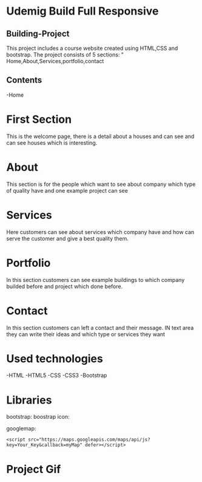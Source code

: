 <h1>Udemig Build Full Responsive</h1>

<h2>Building-Project</h2>

This project includes a course website created using HTML,CSS and bootstrap. The project consists of 5 sections: " Home,About,Services,portfolio,contact
<h2>Contents</h2>

-Home


<h1>First Section</h1>

This is the welcome page, there is a detail about a houses and can see and can see houses which is interesting.

<h1>About</h1>

This section is for the people which want to see about company which type of quality have and one example project can see 
<h1>Services</h1>

Here customers can see about services which company have and how can serve the customer and give a best quality them.
<h1>Portfolio</h1>

In this section customers can see example buildings to which company builded before and project which done before.
<h1>Contact</h1>

In this section customers can left a contact and their message. IN text area they can write their ideas and which type or services they want
<h1>Used technologies</h1>

-HTML
-HTML5
-CSS
-CSS3
-Bootstrap

<h1>Libraries</h1>

   bootstrap: <link href="https://cdn.jsdelivr.net/npm/bootstrap@5.3.2/dist/css/bootstrap.min.css" rel="stylesheet"
        integrity="sha384-T3c6CoIi6uLrA9TneNEoa7RxnatzjcDSCmG1MXxSR1GAsXEV/Dwwykc2MPK8M2HN" crossorigin="anonymous" />
    <script src="https://cdn.jsdelivr.net/npm/bootstrap@5.3.2/dist/js/bootstrap.bundle.min.js"
        integrity="sha384-C6RzsynM9kWDrMNeT87bh95OGNyZPhcTNXj1NW7RuBCsyN/o0jlpcV8Qyq46cDfL"
        crossorigin="anonymous"></script>
 boostrap icon:   <link rel="stylesheet" href="https://cdn.jsdelivr.net/npm/bootstrap-icons@1.11.1/font/bootstrap-icons.css" />
    <link rel="stylesheet" href="style.css" />

   googlemap:  <script>
        function myMap() {
            var mapProp = {
                center: new google.maps.LatLng(43.2668557, 19.9890659),
                zoom: 11,
            };
            var map = new google.maps.Map(document.getElementById("googleMap"), mapProp);
        }
    </script>

    <script src="https://maps.googleapis.com/maps/api/js?key=Your_Key&callback=myMap" defer></script>


<h1>Project Gif</h1>

<img src="Udemig-courses.gif" alt="">

<!--  -->
